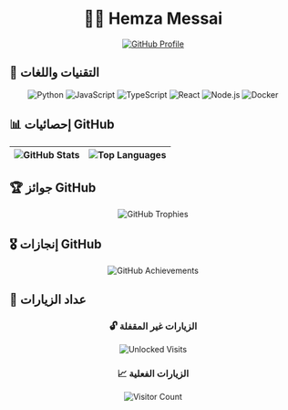 <div align="center">
  
# 👨‍💻 Hemza Messai

[![GitHub Profile](https://img.shields.io/badge/GitHub-8ec07c?style=for-the-badge&logo=github&logoColor=white)](https://github.com/hamzamg)

</div>

## 🔧 التقنيات واللغات
<div align="center">
  
![Python](https://img.shields.io/badge/Python-458588?style=for-the-badge&logo=python&logoColor=white)
![JavaScript](https://img.shields.io/badge/JavaScript-d79921?style=for-the-badge&logo=javascript&logoColor=white)
![TypeScript](https://img.shields.io/badge/TypeScript-458588?style=for-the-badge&logo=typescript&logoColor=white)
![React](https://img.shields.io/badge/React-689d6a?style=for-the-badge&logo=react&logoColor=white)
![Node.js](https://img.shields.io/badge/Node.js-8ec07c?style=for-the-badge&logo=node.js&logoColor=white)
![Docker](https://img.shields.io/badge/Docker-cc241d?style=for-the-badge&logo=docker&logoColor=white)

</div>

## 📊 إحصائيات GitHub
<div align="center">
  
| <img src="https://github-readme-stats.vercel.app/api?username=hamzamg&show_icons=true&theme=gruvbox&hide_border=true&include_all_commits=true" alt="GitHub Stats" /> | <img src="https://github-readme-stats.vercel.app/api/top-langs/?username=hamzamg&layout=compact&theme=gruvbox&hide_border=true" alt="Top Languages" /> |
| :---: | :---: |

</div>

## 🏆 جوائز GitHub
<div align="center">
  
![GitHub Trophies](https://github-profile-trophy.vercel.app/?username=hamzamg&theme=gruvbox&row=2&column=3&margin-w=15&margin-h=15&no-bg=true)

</div>

## 🎖️ إنجازات GitHub
<div align="center">
  
![GitHub Achievements](https://github-readme-streak-stats.herokuapp.com/?user=hamzamg&theme=gruvbox&hide_border=true&date_format=M%20j%5B%2C%20Y%5D&background=282828)

</div>

## 👀 عداد الزيارات
<div align="center">
  
### 🔓 الزيارات غير المقفلة
<img src="https://count.getloli.com/get/@hamzamg?theme=nixietube-1&padding=5&offset=0&align=center&scale=1&pixelated=0&darkmode=auto&num=4296" alt="Unlocked Visits" />

### 📈 الزيارات الفعلية
![Visitor Count](https://komarev.com/ghpvc/?username=hamzamg&color=689d6a&style=flat-square&label=ACTUAL+VISITS)

</div>